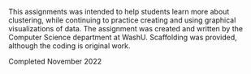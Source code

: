 This assignments was intended to help students learn more about clustering, while continuing to practice creating and using graphical visualizations of data. The assignment was created and written by the Computer Science department at WashU. Scaffolding was provided, although the coding is original work.

Completed November 2022
